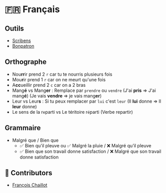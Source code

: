 # 🇫🇷 Français

## Outils

- [Scribens](https://www.scribens.fr/index.html)
- [Bonpatron](https://bonpatron.com/en/)

## Orthographe

- Nou**rr**ir prend 2 `r` car tu te nourris plusieurs fois
- Mou**r**ir prend 1 `r` car on ne meurt qu'une fois
- A**cc**ueillir prend 2 `c` car on a 2 bras
- Mang**é** vs Mang**er** : Remplace par `prendre` ou `vendre` (J'ai **pris** => J'ai mang**é**) (Je vais **vendre** => je vais mang**er**) 
- Leur vs Leur**s** : Si tu peux remplacer par `lui` c'est `leur` (Il **lui** donne => Il **leur** donne)
- Le sens de la r`e`parti vs Le téritoire r`é`parti (Verbe repartir)

## Grammaire

- Malgré que / Bien que
  - ✅ Bien qu’il pleuve ou ✅ Malgré la pluie / ❌ Malgré qu’il pleuve
  - ✅ Bien que son travail donne satisfaction / ❌ Malgré que son travail donne satisfaction

## 🙌 Contributors

- [François Chaillot](https://www.francoischaillot.com/)
